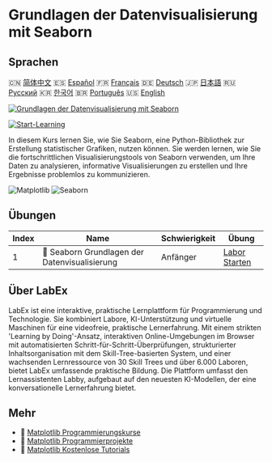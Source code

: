 # Grundlagen der Datenvisualisierung mit Seaborn

## Sprachen

🇨🇳 [简体中文](README_zh.md) 🇪🇸 [Español](README_es.md) 🇫🇷 [Français](README_fr.md) 🇩🇪 [Deutsch](README_de.md) 🇯🇵 [日本語](README_ja.md) 🇷🇺 [Русский](README_ru.md) 🇰🇷 [한국어](README_ko.md) 🇧🇷 [Português](README_pt.md) 🇺🇸 [English](README.md) 

[![Grundlagen der Datenvisualisierung mit Seaborn](https://cover-creator.labex.io/seaborn-data-visualization-basics.png?lang=de)](https://labex.io/de/courses/seaborn-data-visualization-basics)

[![Start-Learning](https://img.shields.io/badge/Start-Learning-whitesmoke?style=for-the-badge)](https://labex.io/de/courses/seaborn-data-visualization-basics)

In diesem Kurs lernen Sie, wie Sie Seaborn, eine Python-Bibliothek zur Erstellung statistischer Grafiken, nutzen können. Sie werden lernen, wie Sie die fortschrittlichen Visualisierungstools von Seaborn verwenden, um Ihre Daten zu analysieren, informative Visualisierungen zu erstellen und Ihre Ergebnisse problemlos zu kommunizieren.

![Matplotlib](https://img.shields.io/badge/Matplotlib-whitesmoke?style=for-the-badge&logo=matplotlib)
![Seaborn](https://img.shields.io/badge/Seaborn-whitesmoke?style=for-the-badge&logo=seaborn)


## Übungen

|   Index | Name                                           | Schwierigkeit   | Übung                                                                                                         |
|---------|------------------------------------------------|-----------------|---------------------------------------------------------------------------------------------------------------|
|       1 | 📖  Seaborn Grundlagen der Datenvisualisierung | Anfänger        | <a target='_blank' href='https://labex.io/de/labs/seaborn-data-visualization-basics-180237'>Labor Starten</a> |

## Über LabEx

LabEx ist eine interaktive, praktische Lernplattform für Programmierung und Technologie. Sie kombiniert Labore, KI-Unterstützung und virtuelle Maschinen für eine videofreie, praktische Lernerfahrung. Mit einem strikten 'Learning by Doing'-Ansatz, interaktiven Online-Umgebungen im Browser mit automatisierten Schritt-für-Schritt-Überprüfungen, strukturierter Inhaltsorganisation mit dem Skill-Tree-basierten System, und einer wachsenden Lernressource von 30 Skill Trees und über 6.000 Laboren, bietet LabEx umfassende praktische Bildung. Die Plattform umfasst den Lernassistenten Labby, aufgebaut auf den neuesten KI-Modellen, der eine konversationelle Lernerfahrung bietet.

## Mehr

- 🔗 [Matplotlib Programmierungskurse](https://github.com/labex-labs/awesome-programming-courses)
- 🔗 [Matplotlib Programmierprojekte](https://github.com/labex-labs/awesome-programming-projects)
- 🔗 [Matplotlib Kostenlose Tutorials](https://github.com/labex-labs/matplotlib-free-tutorials)

